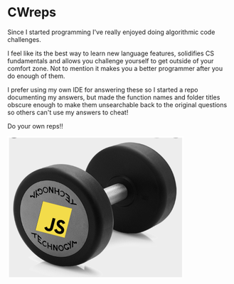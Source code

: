 # CWreps

Since I started programming I've really enjoyed doing algorithmic code challenges.

I feel like its the best way to learn new language features, solidifies CS fundamentals and allows you challenge yourself to get outside of your comfort zone. Not to mention it makes you a better programmer after you do enough of them.

I prefer using my own IDE for answering these so I started a repo documenting my answers, but made the function names and folder titles obscure enough to make them unsearchable back to the original questions so others can't use my answers to cheat!

Do your own reps!!

![JS Reps](./js-reps.png)
